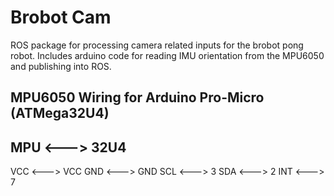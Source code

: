 # Brobot Cam
ROS package for processing camera related inputs for the brobot pong robot. Includes arduino code 
for reading IMU orientation from the MPU6050 and publishing into ROS.

## MPU6050 Wiring for Arduino Pro-Micro (ATMega32U4)
MPU <---> 32U4
-------------
VCC <---> VCC
GND <---> GND
SCL <--->  3 
SDA <--->  2
INT <--->  7
